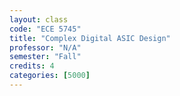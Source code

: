 ```yaml
---
layout: class
code: "ECE 5745"
title: "Complex Digital ASIC Design"
professor: "N/A"
semester: "Fall"
credits: 4
categories: [5000]
---
```

